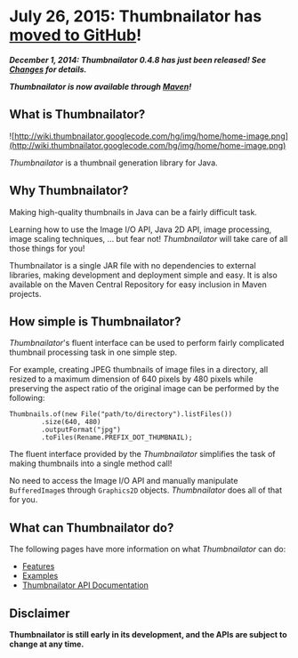 # July 26, 2015: Thumbnailator has [moved to GitHub](https://github.com/coobird/thumbnailator)! #

_**December 1, 2014: Thumbnailator 0.4.8 has just been released! See [Changes](Changes.md) for details.**_

_**Thumbnailator is now available through [Maven](Maven.md)!**_

## What is Thumbnailator? ##

![http://wiki.thumbnailator.googlecode.com/hg/img/home/home-image.png](http://wiki.thumbnailator.googlecode.com/hg/img/home/home-image.png)

_Thumbnailator_ is a thumbnail generation library for Java.

## Why Thumbnailator? ##
Making high-quality thumbnails in Java can be a fairly difficult task.

Learning how to use the Image I/O API, Java 2D API, image processing, image scaling techniques, ... but fear not! _Thumbnailator_ will take care of all those things for you!

Thumbnailator is a single JAR file with no dependencies to external libraries, making development and deployment simple and easy. It is also available on the Maven Central Repository for easy inclusion in Maven projects.

## How simple is Thumbnailator? ##

_Thumbnailator_'s fluent interface can be used to perform fairly complicated thumbnail processing task in one simple step.

For example, creating JPEG thumbnails of image files in a directory, all resized to a maximum dimension of 640 pixels by 480 pixels while preserving the aspect ratio of the original image can be performed by the following:
```
Thumbnails.of(new File("path/to/directory").listFiles())
        .size(640, 480)
        .outputFormat("jpg")
        .toFiles(Rename.PREFIX_DOT_THUMBNAIL);
```

The fluent interface provided by the _Thumbnailator_ simplifies the task of making thumbnails into a single method call!

No need to access the Image I/O API and manually manipulate `BufferedImage`s through `Graphics2D` objects. _Thumbnailator_ does all of that for you.


## What can Thumbnailator do? ##

The following pages have more information on what _Thumbnailator_ can do:

  * [Features](http://code.google.com/p/thumbnailator/wiki/Features)
  * [Examples](http://code.google.com/p/thumbnailator/wiki/Examples)
  * [Thumbnailator API Documentation](http://thumbnailator.googlecode.com/hg/javadoc/index.html)


## Disclaimer ##
**Thumbnailator is still early in its development, and the APIs are subject to change at any time.**